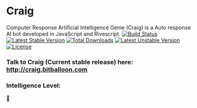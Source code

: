 # Craig
Computer Response Artificial Intelligence Genie (Craig) is a Auto response AI bot developed in JavaScript and Rivescript.
[![Build Status](https://travis-ci.org/Cleomedes/Craig.svg?branch=master)](https://travis-ci.org/Cleomedes/Craig)
[![Latest Stable Version](https://poser.pugx.org/craig/craig/v/stable)](https://packagist.org/packages/craig/craig) [![Total Downloads](https://poser.pugx.org/craig/craig/downloads)](https://packagist.org/packages/craig/craig) [![Latest Unstable Version](https://poser.pugx.org/craig/craig/v/unstable)](https://packagist.org/packages/craig/craig) [![License](https://poser.pugx.org/craig/craig/license)](https://packagist.org/packages/craig/craig)


### Talk to Craig (Current stable release) here: http://craig.bitballoon.com
### Intelligence Level:
:shit:
